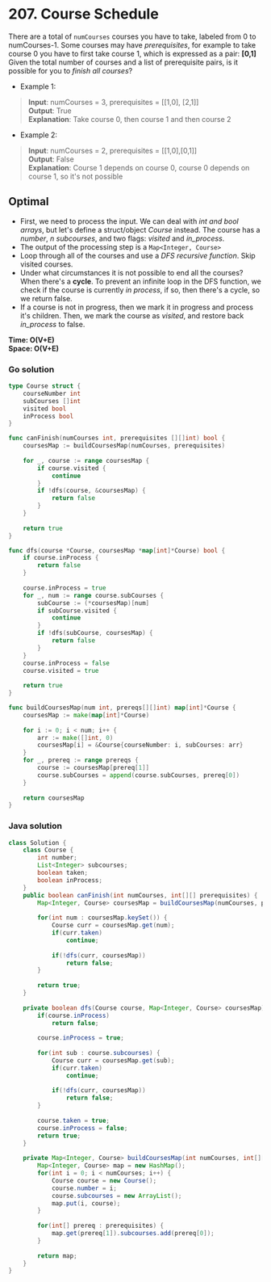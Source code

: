 # 207. Course Schedule

There are a total of `numCourses` courses you have to take, labeled from 0 to numCourses-1.
Some courses may have *prerequisites*, for example to take course 0 you have to first take course 1,
which is expressed as a pair: **[0,1]**
Given the total number of courses and a list of prerequisite pairs, is it possible for you to 
*finish all courses*?

- Example 1:
> **Input**: numCourses = 3, prerequisites = [[1,0], [2,1]] <br>
> **Output**: True <br>
> **Explanation**: Take course 0, then course 1 and then course 2
- Example 2:
> **Input**: numCourses = 2, prerequisites = [[1,0],[0,1]] <br>
> **Output**: False <br>
> **Explanation**: Course 1 depends on course 0, course 0 depends on course 1, so it's not possible

## Optimal
- First, we need to process the input. We can deal with *int and bool arrays*, but let's define a 
  struct/object *Course* instead. The course has a *number*, *n subcourses*, and two flags: 
  *visited* and *in_process*.
- The output of the processing step is a `Map<Integer, Course>`
- Loop through all of the courses and use a *DFS recursive function*. Skip visited courses.
- Under what circumstances it is not possible to end all the courses? When there's a **cycle**.
  To prevent an infinite loop in the DFS function, we check if the course is currently *in process*,
  if so, then there's a cycle, so we return false.
- If a course is not in progress, then we mark it in progress and process it's children. Then, we
  mark the course as *visited*, and restore back *in_process* to false.

**Time: O(V+E) <br> Space: O(V+E)**

### Go solution
```go
type Course struct {
    courseNumber int
    subCourses []int
    visited bool
    inProcess bool
}

func canFinish(numCourses int, prerequisites [][]int) bool {
    coursesMap := buildCoursesMap(numCourses, prerequisites)
    
    for _, course := range coursesMap {
        if course.visited {
            continue
        }
        if !dfs(course, &coursesMap) {
            return false
        }
    }
    
    return true
}

func dfs(course *Course, coursesMap *map[int]*Course) bool {
    if course.inProcess {
        return false
    }
    
    course.inProcess = true
    for _, num := range course.subCourses {
        subCourse := (*coursesMap)[num]
        if subCourse.visited {
            continue
        }
        if !dfs(subCourse, coursesMap) {
            return false
        }
    }
    course.inProcess = false
    course.visited = true
    
    return true
}

func buildCoursesMap(num int, prereqs[][]int) map[int]*Course {
    coursesMap := make(map[int]*Course)
    
    for i := 0; i < num; i++ {
        arr := make([]int, 0)
        coursesMap[i] = &Course{courseNumber: i, subCourses: arr}
    }
    for _, prereq := range prereqs {
        course := coursesMap[prereq[1]]
        course.subCourses = append(course.subCourses, prereq[0])
    }
    
    return coursesMap
}

```
### Java solution
```java
class Solution {
    class Course {
        int number;
        List<Integer> subcourses;
        boolean taken;
        boolean inProcess;
    }
    public boolean canFinish(int numCourses, int[][] prerequisites) {
        Map<Integer, Course> coursesMap = buildCoursesMap(numCourses, prerequisites);
        
        for(int num : coursesMap.keySet()) {
            Course curr = coursesMap.get(num);
            if(curr.taken)
                continue;
            
            if(!dfs(curr, coursesMap))
                return false;
        }
        
        return true;
    }
    
    private boolean dfs(Course course, Map<Integer, Course> coursesMap) {
        if(course.inProcess)
            return false;
        
        course.inProcess = true;
        
        for(int sub : course.subcourses) {
            Course curr = coursesMap.get(sub);
            if(curr.taken)
                continue;
            
            if(!dfs(curr, coursesMap))
                return false;
        }
        
        course.taken = true;
        course.inProcess = false;
        return true;
    }
    
    private Map<Integer, Course> buildCoursesMap(int numCourses, int[][] prerequisites) {
        Map<Integer, Course> map = new HashMap();
        for(int i = 0; i < numCourses; i++) {
            Course course = new Course();
            course.number = i;
            course.subcourses = new ArrayList();
            map.put(i, course);
        }
        
        for(int[] prereq : prerequisites) {
            map.get(prereq[1]).subcourses.add(prereq[0]);
        }
        
        return map;
    }
}
```